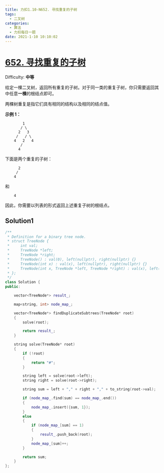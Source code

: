 ```yaml
---
title: 力扣1.10-N652. 寻找重复的子树
tags:
  - 二叉树
categories:
  - 算法
  - 力扣每日一题
date: 2021-1-10 10:10:02
---
```


# [652\. 寻找重复的子树](https://leetcode-cn.com/problems/find-duplicate-subtrees/)

Difficulty: **中等**


给定一棵二叉树，返回所有重复的子树。对于同一类的重复子树，你只需要返回其中任意**一棵**的根结点即可。

两棵树重复是指它们具有相同的结构以及相同的结点值。

**示例 1：**

```
        1
       / \
      2   3
     /   / \
    4   2   4
       /
      4
```

下面是两个重复的子树：

```
      2
     /
    4
```

和

```
    4
```

因此，你需要以列表的形式返回上述重复子树的根结点。


## Solution1

```c++
​/**
 * Definition for a binary tree node.
 * struct TreeNode {
 *     int val;
 *     TreeNode *left;
 *     TreeNode *right;
 *     TreeNode() : val(0), left(nullptr), right(nullptr) {}
 *     TreeNode(int x) : val(x), left(nullptr), right(nullptr) {}
 *     TreeNode(int x, TreeNode *left, TreeNode *right) : val(x), left(left), right(right) {}
 * };
 */
class Solution {
public:

    vector<TreeNode*> result_;

    map<string, int> node_map_;

    vector<TreeNode*> findDuplicateSubtrees(TreeNode* root)
    {
        solve(root);

        return result_;
    }

    string solve(TreeNode* root)
    {
        if (!root)
        {
            return "#";
        }

        string left = solve(root->left);
        string right = solve(root->right);

        string sum = left + "," + right + "," + to_string(root->val);

        if (node_map_.find(sum) == node_map_.end())
        {
            node_map_.insert({sum, 1});
        }
        else
        {
            if (node_map_[sum] == 1)
            {
                result_.push_back(root);
            }
            node_map_[sum]++;
        }

        return sum;
    }
};
```